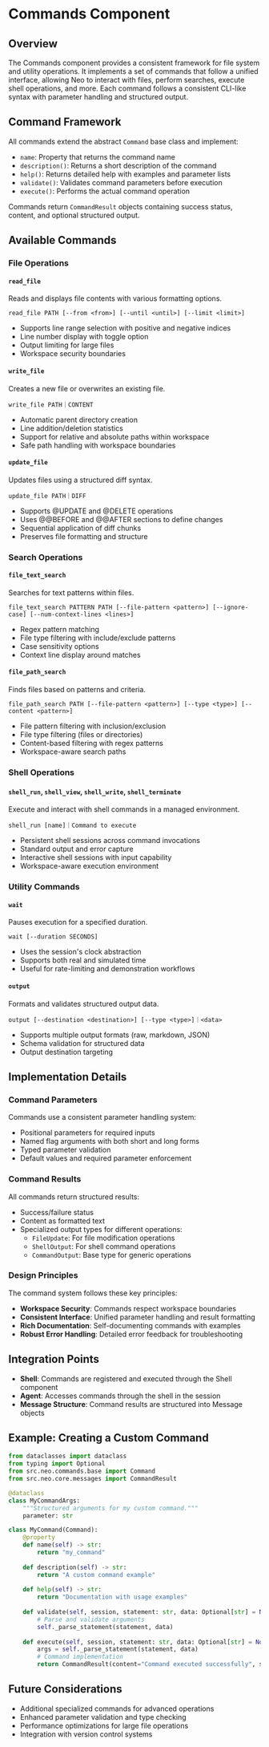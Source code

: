 # Commands Component

## Overview

The Commands component provides a consistent framework for file system and utility operations. It implements a set of commands that follow a unified interface, allowing Neo to interact with files, perform searches, execute shell operations, and more. Each command follows a consistent CLI-like syntax with parameter handling and structured output.

## Command Framework

All commands extend the abstract `Command` base class and implement:

- `name`: Property that returns the command name
- `description()`: Returns a short description of the command
- `help()`: Returns detailed help with examples and parameter lists
- `validate()`: Validates command parameters before execution
- `execute()`: Performs the actual command operation

Commands return `CommandResult` objects containing success status, content, and optional structured output.

## Available Commands

### File Operations

#### `read_file`

Reads and displays file contents with various formatting options.

```
read_file PATH [--from <from>] [--until <until>] [--limit <limit>]
```

- Supports line range selection with positive and negative indices
- Line number display with toggle option
- Output limiting for large files
- Workspace security boundaries

#### `write_file`

Creates a new file or overwrites an existing file.

```
write_file PATH｜CONTENT
```

- Automatic parent directory creation
- Line addition/deletion statistics
- Support for relative and absolute paths within workspace
- Safe path handling with workspace boundaries

#### `update_file`

Updates files using a structured diff syntax.

```
update_file PATH｜DIFF
```

- Supports @UPDATE and @DELETE operations
- Uses @@BEFORE and @@AFTER sections to define changes
- Sequential application of diff chunks
- Preserves file formatting and structure

### Search Operations

#### `file_text_search`

Searches for text patterns within files.

```
file_text_search PATTERN PATH [--file-pattern <pattern>] [--ignore-case] [--num-context-lines <lines>]
```

- Regex pattern matching
- File type filtering with include/exclude patterns
- Case sensitivity options
- Context line display around matches

#### `file_path_search`

Finds files based on patterns and criteria.

```
file_path_search PATH [--file-pattern <pattern>] [--type <type>] [--content <pattern>]
```

- File pattern filtering with inclusion/exclusion
- File type filtering (files or directories)
- Content-based filtering with regex patterns
- Workspace-aware search paths

### Shell Operations

#### `shell_run`, `shell_view`, `shell_write`, `shell_terminate`

Execute and interact with shell commands in a managed environment.

```
shell_run [name]｜Command to execute
```

- Persistent shell sessions across command invocations
- Standard output and error capture
- Interactive shell sessions with input capability
- Workspace-aware execution environment

### Utility Commands

#### `wait`

Pauses execution for a specified duration.

```
wait [--duration SECONDS]
```

- Uses the session's clock abstraction
- Supports both real and simulated time
- Useful for rate-limiting and demonstration workflows

#### `output`

Formats and validates structured output data.

```
output [--destination <destination>] [--type <type>]｜<data>
```

- Supports multiple output formats (raw, markdown, JSON)
- Schema validation for structured data
- Output destination targeting

## Implementation Details

### Command Parameters

Commands use a consistent parameter handling system:

- Positional parameters for required inputs
- Named flag arguments with both short and long forms
- Typed parameter validation
- Default values and required parameter enforcement

### Command Results

All commands return structured results:

- Success/failure status
- Content as formatted text
- Specialized output types for different operations:
  - `FileUpdate`: For file modification operations
  - `ShellOutput`: For shell command operations
  - `CommandOutput`: Base type for generic operations

### Design Principles

The command system follows these key principles:

- **Workspace Security**: Commands respect workspace boundaries
- **Consistent Interface**: Unified parameter handling and result formatting
- **Rich Documentation**: Self-documenting commands with examples
- **Robust Error Handling**: Detailed error feedback for troubleshooting

## Integration Points

- **Shell**: Commands are registered and executed through the Shell component
- **Agent**: Accesses commands through the shell in the session
- **Message Structure**: Command results are structured into Message objects

## Example: Creating a Custom Command

```python
from dataclasses import dataclass
from typing import Optional
from src.neo.commands.base import Command
from src.neo.core.messages import CommandResult

@dataclass
class MyCommandArgs:
    """Structured arguments for my custom command."""
    parameter: str

class MyCommand(Command):
    @property
    def name(self) -> str:
        return "my_command"
    
    def description(self) -> str:
        return "A custom command example"
    
    def help(self) -> str:
        return "Documentation with usage examples"
    
    def validate(self, session, statement: str, data: Optional[str] = None) -> None:
        # Parse and validate arguments
        self._parse_statement(statement, data)
    
    def execute(self, session, statement: str, data: Optional[str] = None) -> CommandResult:
        args = self._parse_statement(statement, data)
        # Command implementation
        return CommandResult(content="Command executed successfully", success=True)
```

## Future Considerations

- Additional specialized commands for advanced operations
- Enhanced parameter validation and type checking
- Performance optimizations for large file operations
- Integration with version control systems
